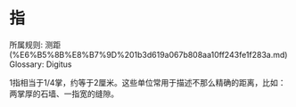# 指

所属规则: 测距 (%E6%B5%8B%E8%B7%9D%201b3d619a067b808aa10ff243fe1f283a.md)
Glossary: Digitus

1指相当于1/4掌，约等于2厘米。这些单位常用于描述不那么精确的距离，比如：两掌厚的石墙、一指宽的缝隙。